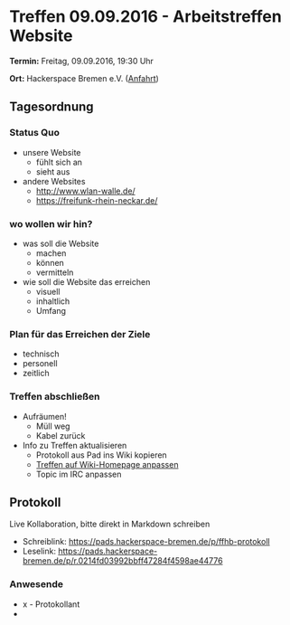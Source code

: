 # Treffen 09.09.2016 - Arbeitstreffen Website

**Termin:** Freitag, 09.09.2016, 19:30 Uhr 

**Ort:** Hackerspace Bremen e.V. ([Anfahrt](https://www.hackerspace-bremen.de/anfahrt/))

## Tagesordnung
### Status Quo
- unsere Website
    - fühlt sich an
    - sieht aus
- andere Websites
    - http://www.wlan-walle.de/
    - https://freifunk-rhein-neckar.de/

### wo wollen wir hin?
- was soll die Website
    - machen
    - können
    - vermitteln
- wie soll die Website das erreichen
    - visuell
    - inhaltlich
    - Umfang

### Plan für das Erreichen der Ziele
- technisch
- personell
- zeitlich

### Treffen abschließen
* Aufräumen!
  * Müll weg
  * Kabel zurück
* Info zu Treffen aktualisieren
  * Protokoll aus Pad ins Wiki kopieren
  * [Treffen auf Wiki-Homepage anpassen](Home)
  * Topic im IRC anpassen


## Protokoll
Live Kollaboration, bitte direkt in Markdown schreiben
* Schreiblink: https://pads.hackerspace-bremen.de/p/ffhb-protokoll
* Leselink: https://pads.hackerspace-bremen.de/p/r.0214fd03992bbff47284f4598ae44776

### Anwesende
* x - Protokollant
* 